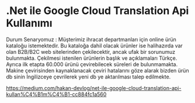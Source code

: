 # .Net ile Google Cloud Translation Api Kullanımı
Durum Senaryomuz : Müşterimiz ihracat departmanları için online ürün kataloğu istemektedir. Bu kataloğa dahil olacak ürünler ise halihazırda var olan B2B/B2C web sitelerinden çekilecektir, ancak ufak bir sorunumuz bulunmakta. Çekilmesi istenilen ürünlerin başlık ve açıklamaları Türkçe. Ayrıca ilk etapta 60.000 ürünü çevirebilecek süreleri de bulunmamakta. Makine çevirisinden kaynaklanacak çeviri hatalarını göze alarak bizden ürün db sinin İngilizceye çevrilerek yeni db ye aktarılması talep edilmekte.

https://medium.com/hakan-devlog/net-ile-google-cloud-translation-api-kullan%C4%B1m%C4%B1-cc884fc1a560
